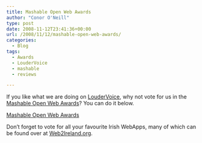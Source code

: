 ```yaml
---
title: Mashable Open Web Awards
author: "Conor O'Neill"
type: post
date: 2008-11-12T23:41:36+00:00
url: /2008/11/12/mashable-open-web-awards/
categories:
  - Blog
tags:
  - Awards
  - LouderVoice
  - mashable
  - reviews

---
```

If you like what we are doing on [LouderVoice][1], why not vote for us in the [Mashable Open Web Awards][2]? You can do it below.

<noscript>
  <a href="http://mashable.com/2008/11/05/open-web-awards/">Mashable Open Web Awards</a>
</noscript>

Don&#8217;t forget to vote for all your favourite Irish WebApps, many of which can be found over at [Web2Ireland.org][3].

 [1]: http://www.loudervoice.com/
 [2]: http://mashable.com/openwebawards
 [3]: http://www.web2ireland.org/